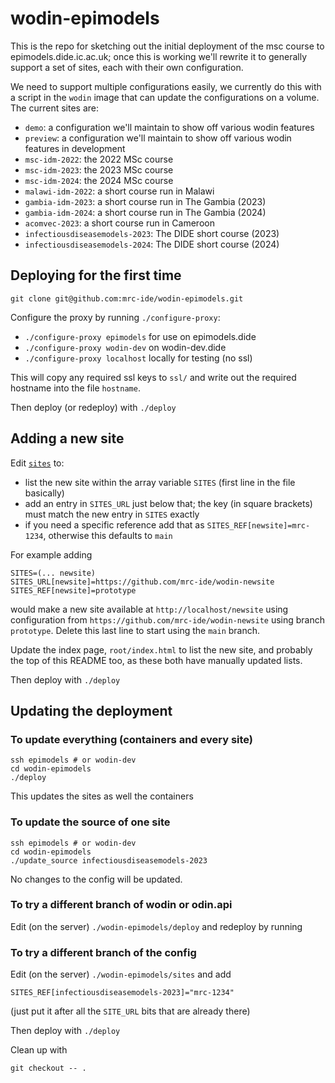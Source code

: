 # wodin-epimodels

This is the repo for sketching out the initial deployment of the msc course to epimodels.dide.ic.ac.uk; once this is working we'll rewrite it to generally support a set of sites, each with their own configuration.

We need to support multiple configurations easily, we currently do this with a script in the `wodin` image that can update the configurations on a volume. The current sites are:

* `demo`: a configuration we'll maintain to show off various wodin features
* `preview`: a configuration we'll maintain to show off various wodin features in development
* `msc-idm-2022`: the 2022 MSc course
* `msc-idm-2023`: the 2023 MSc course
* `msc-idm-2024`: the 2024 MSc course
* `malawi-idm-2022`: a short course run in Malawi
* `gambia-idm-2023`: a short course run in The Gambia (2023)
* `gambia-idm-2024`: a short course run in The Gambia (2024)
* `acomvec-2023`: a short course run in Cameroon
* `infectiousdiseasemodels-2023`: The DIDE short course (2023)
* `infectiousdiseasemodels-2024`: The DIDE short course (2024)

## Deploying for the first time

```
git clone git@github.com:mrc-ide/wodin-epimodels.git
```

Configure the proxy by running `./configure-proxy`:

* `./configure-proxy epimodels` for use on epimodels.dide
* `./configure-proxy wodin-dev` on wodin-dev.dide
* `./configure-proxy localhost` locally for testing (no ssl)

This will copy any required ssl keys to `ssl/` and write out the required hostname into the file `hostname`.

Then deploy (or redeploy) with `./deploy`

## Adding a new site

Edit [`sites`](sites) to:

* list the new site within the array variable `SITES` (first line in the file basically)
* add an entry in `SITES_URL` just below that; the key (in square brackets) must match the new entry in `SITES` exactly
* if you need a specific reference add that as `SITES_REF[newsite]=mrc-1234`, otherwise this defaults to `main`

For example adding

```
SITES=(... newsite)
SITES_URL[newsite]=https://github.com/mrc-ide/wodin-newsite
SITES_REF[newsite]=prototype
```

would make a new site available at `http://localhost/newsite` using configuration from `https://github.com/mrc-ide/wodin-newsite` using branch `prototype`. Delete this last line to start using the `main` branch.

Update the index page, `root/index.html` to list the new site, and probably the top of this README too, as these both have manually updated lists.

Then deploy with `./deploy`

## Updating the deployment

### To update everything (containers and every site)

```
ssh epimodels # or wodin-dev
cd wodin-epimodels
./deploy
```

This updates the sites as well the containers

### To update the source of one site

```
ssh epimodels # or wodin-dev
cd wodin-epimodels
./update_source infectiousdiseasemodels-2023
```

No changes to the config will be updated.

### To try a different branch of wodin or odin.api

Edit (on the server) `./wodin-epimodels/deploy` and redeploy by running 

### To try a different branch of the config

Edit (on the server) `./wodin-epimodels/sites` and add

```
SITES_REF[infectiousdiseasemodels-2023]="mrc-1234"
```

(just put it after all the `SITE_URL` bits that are already there)

Then deploy with `./deploy`

Clean up with

```
git checkout -- .
```
